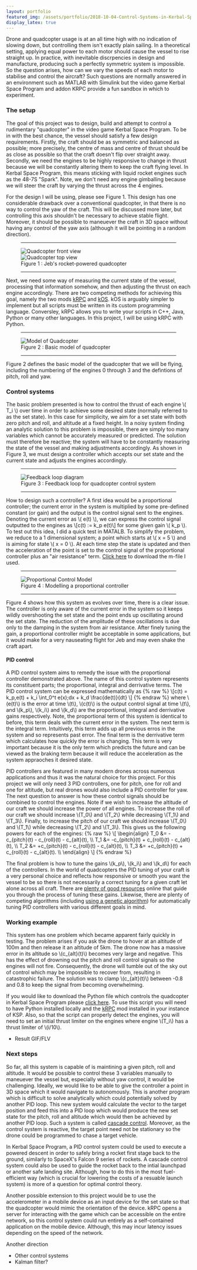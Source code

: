 ```yaml
---
layout: portfolio
featured_img: /assets/portfolio/2018-10-04-Control-Systems-in-Kerbal-Space-Program/jeb.jpg
display_latex: true
---
```

Drone and quadcopter usage is at an all time high with no indication of slowing down, but controlling them isn't exactly plain sailing. In a theoretical setting, applying equal power to each motor should cause the vessel to rise straight up. In practice, with inevitable discrpencies in design and manufacture, producing such a perfectly symmetric system is impossible. So the question arises, how can we vary the speeds of each motor to stabilise and control the aircraft? Such questions are normally answered in an environment such as MATLAB with Simulink but the video game Kerbal Space Program and addon KRPC provide a fun sandbox in which to experiment.
<!--more-->

### The setup

The goal of this project was to design, build and attempt to control a rudimentary "quadcopter" in the video game Kerbal Space Program. To be in with the best chance, the vessel should satisfy a few design requirements. Firstly, the craft should be as symmetric and balanced as possible; more precisely, the centre of mass and centre of thrust should be as close as possible so that the craft doesn't flip over straight away. Secondly, we need the engines to be highly responsive to change in thrust because we will be constantly altering them to keep the craft flying level. In Kerbal Space Program, this means sticking with liquid rocket engines such as the 48-7S "Spark". Note, we don't need any engine gimballing because we will steer the craft by varying the thrust across the 4 engines.

For the design I will be using, please see Figure 1. This design has one considerable drawback over a conventional quadcopter, in that there is no way to control the yaw of the craft. This will be discussed more later, but controlling this axis shouldn't be necessary to achieve stable flight. Moreover, it should be possible to maneuever the craft in 3D space without having any control of the yaw axis (although it will be pointing in a random direction).

<figure>
    <hr class="midrule">
    <div class="side_by_side">
        <div><img src="/assets/portfolio/2018-10-04-Control-Systems-in-Kerbal-Space-Program/quad.jpg" alt="Quadcopter front view"></div>
        <div><img src="/assets/portfolio/2018-10-04-Control-Systems-in-Kerbal-Space-Program/quad2.jpg" alt="Quadcopter top view"></div>
    </div>
    <figcaption>Figure 1 : Jeb's rocket-powered quadcopter</figcaption>
    <hr class="midrule">
</figure>

Next, we need some way of measuring the current state of the vessel, processing that information somehow, and then adjusting the thrust on each engine accordingly. There are two competing methods for achieving this goal, namely the two mods [kRPC](https://krpc.github.io/krpc/index.html) and [kOS](https://ksp-kos.github.io/KOS/). kOS is arguably simpler to implement but all scripts must be written in its custom programming language. Conversley, kRPC allows you to write your scripts in C++, Java, Python or many other languages. In this project, I will be using kRPC with Python.

<figure>
    <hr class="midrule">
    <div class="side_by_side">
        <div><img src="/assets/portfolio/2018-10-04-Control-Systems-in-Kerbal-Space-Program/model.png" alt="Model of Quadcopter"></div>
    </div>
    <figcaption>Figure 2 : Basic model of quadcopter</figcaption>
    <hr class="midrule">
</figure>


Figure 2 defines the basic model of the quadcopter that we will be flying, including the numbering of the engines 0 through 3 and the defintions of pitch, roll and yaw.

### Control systems

The basic problem presented is how to control the thrust of each engine \\( T_i \\) over time in order to achieve some desired state (normally referred to as the set state). In this case for simplicity, we aim for a set state with both zero pitch and roll, and altitude at a fixed height. In a noisy system finding an analytic solution to this problem is impossible, there are simply too many variables which cannot be accurately measured or predicted. The solution must therefore be reactive; the system will have to be constantly measuring the state of the vessel and making adjustments accordingly. As shown in Figure 3, we must design a controller which accepts our set state and the current state and adjusts the engines accordingly.

<figure>
    <hr class="midrule">
    <div class="side_by_side">
        <div><img src="/assets/portfolio/2018-10-04-Control-Systems-in-Kerbal-Space-Program/feedback_loop.png" alt="Feedback loop diagram"></div>
    </div>
    <figcaption>Figure 3 : Feedback loop for quadcopter control system</figcaption>
    <hr class="midrule">
</figure>

How to design such a controller? A first idea would be a proportional controller; the current error in the system is multiplied by some pre-defined constant (or gain) and the output is the control signal sent to the engines. Denoting the current error as \\( e(t) \\), we can express the control signal outputted to the engines as
\\[c(t) := k_p e(t)\\]
for some given gain \\( k_p \\).
To test out this idea, I did a quick test in MATALB. To simplify the problem, we reduce to a 1 dimensional system; a point which starts at \\( x = 5 \\) and is aiming for state \\( x = 0 \\). At each time step the state is updated and then the acceleration of the point is set to the control signal of the proportional controller plus an "air resistance" term. [Click here](/assets/portfolio/2018-10-04-Control-Systems-in-Kerbal-Space-Program/p_controller.m) to download the m-file I used.

<figure>
    <hr class="midrule">
    <div class="side_by_side">
        <div><img src="/assets/portfolio/2018-10-04-Control-Systems-in-Kerbal-Space-Program/p_controller_resist.png" alt="Proportional Control Model"></div>
    </div>
    <figcaption>Figure 4 : Modelling a proportional controller</figcaption>
    <hr class="midrule">
</figure>

Figure 4 shows how this system as evolves over time, there is a clear issue. The controller is only aware of the current error in the system so it keeps wildly overshooting the set state and the point ends up oscillating around the set state. The reduction of the amplitude of these oscillations is due only to the damping in the system from air resistance. After finely tuning the gain, a proportional controller might be acceptable in some applications, but it would make for a very nauseating flight for Jeb and may even shake the craft apart.

#### PID control

A PID control system aims to remedy the issue with the proportional controller demonstrated above. The name of this control system represents its constituent parts; the proportional, integral and derrivative terms. The PID control system can be expressed mathematically as
{% raw %}
\\[c(t) = k_p\,e(t) + k_i \int_0^t e(x)\;dx + k_d \frac{de(t)}{dt} \\]
{% endraw %}
where \\(e(t)\\) is the error at time \\(t\\), \\(c(t)\\) is the output control signal at time \\(t\\), and \\(k_p\\), \\(k_i\\) and \\(k_d\\) are the proportional, integral and derrivative gains respectively. Note, the proportional term of this system is identical to before, this term deals with the current error in the system. The next term is the integral term. Intuitively, this term adds up all previous erros in the system and so represents past error. The final term is the derrivative term which calculates how quickly the error is changing. This term is very important because it is the only term which predicts the future and can be viewed as the braking term because it will reduce the acceleration as the system appraoches it desired state.

PID controllers are featured in many modern drones across numerous applications and thus it was the natural choice for this project. For this project we will only need 3 PID controllers, one for pitch, one for roll and one for altitude, but real drones would also include a PID controller for yaw. The next question to answer is how these control signals should be combined to control the engines. Note if we wish to increase the altitude of our craft we should increase the power of all engines. To increase the roll of our craft we should increase \\(T_0\\) and \\(T_2\\) while decreasing \\(T_1\\) and \\(T_3\\). Finally, to increase the pitch of our craft we should increase \\(T_0\\) and \\(T_1\\) while decreasing \\(T_2\\) and \\(T_3\\). This gives us the following powers for each of the engines:
{% raw %}
\\[
\begin{align}
T_0 &= -c_{pitch}(t) - c_{roll}(t) - c_{alt}(t), \\\\ T_1 &= -c_{pitch}(t) + c_{roll}(t) - c_{alt}(t), \\\\ T_2 &= +c_{pitch}(t) - c_{roll}(t) - c_{alt}(t), \\\\ T_3 &= +c_{pitch}(t) + c_{roll}(t) - c_{alt}(t). \\\\
\end{align}
\\]
{% endraw %}

The final problem is how to tune the gains \\(k_p\\), \\(k_i\\) and \\(k_d\\) for each of the controllers. In the world of quadcopters the PID tuning of your craft is a very personal choice and reflects how responsive or smooth you want the vessel to be so there is not necessarily a correct tuning for a given craft let alone across all craft. There are [plenty of good resources](https://oscarliang.com/quadcopter-pid-explained-tuning/) online that guide you through the process of tuning these gains. Likewise, there are plenty of competing algorithms (including [using a genetic algorithm](https://www.hindawi.com/journals/aai/2014/791230/)) for automatically tuning PID controllers with various different goals in mind.

### Working example

This system has one problem which became apparent fairly quickly in testing. The problem arises if you ask the drone to hover at an altitude of 100m and then release it an altitude of 5km. The drone now has a massive error in its altitude so \\(c_{alt}(t)\\) becomes very large and negative. This has the effect of drowning out the pitch and roll control signals so the engines will not fire. Consequently, the drone will tumble out of the sky out of control which may be impossible to recover from, resulting in catastrophic failure. The solution was to clamp \\(c_{alt}(t)\\) between -0.8 and 0.8 to keep the signal from becoming overwhelming.

If you would like to download the Python file which controls the quadcopter in Kerbal Space Program please [click here](/assets/portfolio/2018-10-04-Control-Systems-in-Kerbal-Space-Program/pid_control.py). To use this script you will need to have Python installed locally and the [kRPC](https://krpc.github.io/krpc/index.html) mod installed in your instance of KSP. Also, so that the script can properly detect the engines, you will need to set an initial thrust limiter on the engines where engine \\(T_i\\) has a thrust limiter of \\(i/10\\).

* Result GIF/FLV

### Next steps

So far, all this system is capable of is maintining a given pitch, roll and altitude. It would be possible to control these 3 variables manually to maneuever the vessel but, especially without yaw control, it would be challenging. Ideally, we would like to be able to give the controller a point in 3D space which it would navigate to autonomously. This is another program which is difficult to solve analytically which could potentially solved by another PID loop. This new system would calculate the vector to the target position and feed this into a PID loop which would produce the new set state for the pitch, roll and altitude which would then be achieved by another PID loop. Such a system is called [cascade control](https://www.controleng.com/single-article/fundamentals-of-cascade-control.html). Moreover, as the control system is reactive, the target point need not be stationary so the drone could be programmed to chase a target vehicle.

In Kerbal Space Program, a PID control system could be used to execute a powered descent in order to safely bring a rocket first stage back to the ground, similarly to SpaceX's Falcon 9 series of rockets. A cascade control system could also be used to guide the rocket back to the intial launchpad or another safe landing site. Although, how to do this in the most fuel-efficient way (which is crucial for lowering the costs of a resuable launch system) is more of a question for optimal control theory.

Another possible extension to this project would be to use the accelerometer in a mobile device as an input device for the set state so that the quadcopter would mimic the orientation of the device. kRPC opens a server for interacting with the game which can be accessible on the entire network, so this control system could run entirely as a self-contained application on the mobile device. Although, this may incur latency issues depending on the speed of the network.

Another direction

* Other control systems
* Kalman filter?
